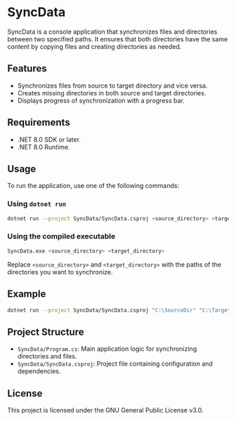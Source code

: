 # SyncData

SyncData is a console application that synchronizes files and directories between two specified paths. It ensures that both directories have the same content by copying files and creating directories as needed.

## Features

- Synchronizes files from source to target directory and vice versa.
- Creates missing directories in both source and target directories.
- Displays progress of synchronization with a progress bar.

## Requirements

- .NET 8.0 SDK or later.
- .NET 8.0 Runtime.

## Usage

To run the application, use one of the following commands:

### Using `dotnet run`

```sh
dotnet run --project SyncData/SyncData.csproj <source_directory> <target_directory>
```

### Using the compiled executable

```sh
SyncData.exe <source_directory> <target_directory>
```

Replace `<source_directory>` and `<target_directory>` with the paths of the directories you want to synchronize.

## Example

```sh
dotnet run --project SyncData/SyncData.csproj "C:\SourceDir" "C:\TargetDir"
```

## Project Structure

- `SyncData/Program.cs`: Main application logic for synchronizing directories and files.
- `SyncData/SyncData.csproj`: Project file containing configuration and dependencies.

## License

This project is licensed under the GNU General Public License v3.0.